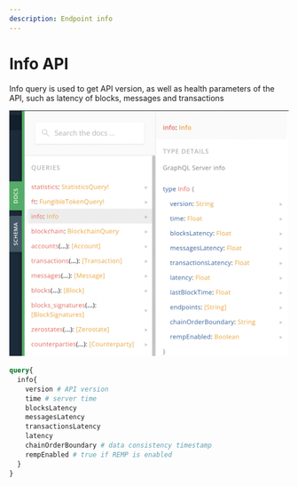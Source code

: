 ```yaml
---
description: Endpoint info
---
```


# Info API

Info query is used to get API version, as well as health parameters of the API, such as latency of blocks, messages and transactions

![](<../../.gitbook/assets/image (9).png>)

```graphql
query{
  info{
    version # API version
    time # server time
    blocksLatency
    messagesLatency
    transactionsLatency
    latency
    chainOrderBoundary # data consistency timestamp
    rempEnabled # true if REMP is enabled
  }
}
```

